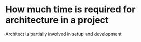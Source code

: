 #  How much time is required for architecture in a project 


Architect is partially involved in setup and development

